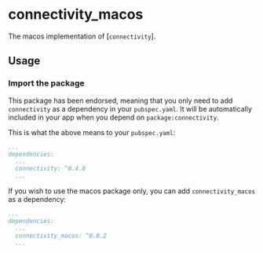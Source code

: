 # connectivity_macos

The macos implementation of [`connectivity`].

## Usage

### Import the package


This package has been endorsed, meaning that you only need to add `connectivity`
as a dependency in your `pubspec.yaml`. It will be automatically included in your app
when you depend on `package:connectivity`.

This is what the above means to your `pubspec.yaml`:

```yaml
...
dependencies:
  ...
  connectivity: ^0.4.8
  ...
```

If you wish to use the macos package only, you can add  `connectivity_macos` as a
dependency:

```yaml
...
dependencies:
  ...
  connectivity_macos: ^0.0.2
  ...
